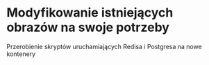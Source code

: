 # Modyfikowanie istniejących obrazów na swoje potrzeby

Przerobienie skryptów uruchamiających Redisa i Postgresa na nowe kontenery